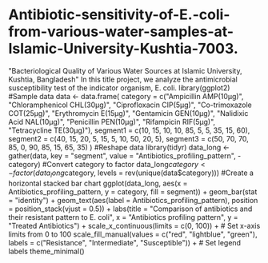# Antibiotic-sensitivity-of-E.-coli-from-various-water-samples-at-Islamic-University-Kushtia-7003.
"Bacteriological Quality of Various Water Sources at Islamic University, Kushtia, Bangladesh" In this title project, we analyze the antimicrobial susceptibility test of the indicator organism, E. coli.
library(ggplot2)
#Sample data
data <- data.frame(
category = c("Ampicillin AMP(10µg)", "Chloramphenicol CHL(30µg)", "Ciprofloxacin CIP(5µg)", "Co-trimoxazole COT(25µg)", "Erythromycin E(15µg)", "Gentamicin GEN(10µg)", "Nalidixic Acid NAL(10µg)", "Penicillin PEN(10µg)", "Rifampicin RIF(5µg)", "Tetracycline TE(30µg)"),
segment1 = c(10, 15, 10, 10, 85, 5, 5, 35, 15, 60),
segment2 = c(40, 15, 20, 5, 15, 5, 10, 50, 20, 5),
segment3 = c(50, 70, 70, 85, 0, 90, 85, 15, 65, 35)
)
#Reshape data
library(tidyr)
data_long <- gather(data, key = "segment", value = "Antibiotics_profiling_pattern", -category)
#Convert category to factor
data_long$category <- factor(data_long$category, levels = rev(unique(data$category)))
#Create a horizontal stacked bar chart
ggplot(data_long, aes(x = Antibiotics_profiling_pattern, y = category, fill = segment)) +
geom_bar(stat = "identity") +
geom_text(aes(label = Antibiotics_profiling_pattern), position = position_stack(vjust = 0.5)) +
labs(title = "Comparison of antibiotics and their resistant pattern to E. coli",
x = "Antibiotics profiling pattern",
y = "Treated Antibiotics") +
scale_x_continuous(limits = c(0, 100)) +  # Set x-axis limits from 0 to 100
scale_fill_manual(values = c("red", "lightblue", "green"),
labels = c("Resistance", "Intermediate", "Susceptible")) + # Set legend labels
theme_minimal()
